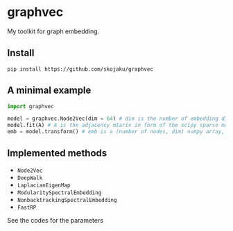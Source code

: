 # graphvec

My toolkit for graph embedding.


## Install
```
pip install https://github.com/skojaku/graphvec
```

## A minimal example 

```python 
import graphvec

model = graphvec.Node2Vec(dim = 64) # dim is the number of embedding dimension 
model.fit(A) # A is the adjacency mtarix in form of the scipy sparse matrix
emb = model.transform() # emb is a (number of nodes, dim) numpy array, with each row corresponding to an embedding. 
```

## Implemented methods 

- `Node2Vec`
- `DeepWalk`
- `LaplacianEigenMap`
- `ModularitySpectralEmbedding`
- `NonbacktrackingSpectralEmbedding`
- `FastRP`

See the codes for the parameters
